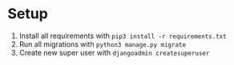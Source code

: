 # Setup

1. Install all requirements with `pip3 install -r requirements.txt`
2. Run all migrations with `python3 manage.py migrate`
3. Create new super user with `djangoadmin createsuperuser`
